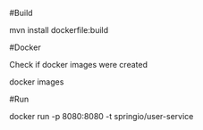 #Build

mvn install dockerfile:build

#Docker

Check if docker images were created

docker images

#Run

docker run -p 8080:8080 -t springio/user-service